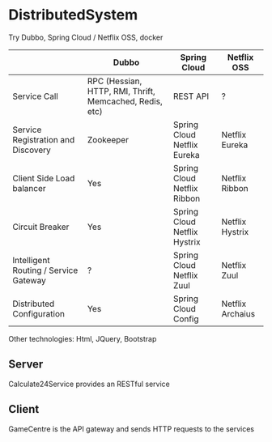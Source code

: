 # DistributedSystem
Try Dubbo, Spring Cloud / Netflix OSS, docker

|     | Dubbo | Spring Cloud | Netflix OSS |
| --- | --- | --- | --- |
| Service Call | RPC (Hessian, HTTP, RMI, Thrift, Memcached, Redis, etc) | REST API | ? |
| Service Registration and Discovery | Zookeeper | Spring Cloud Netflix Eureka | Netflix Eureka | 
| Client Side Load balancer | Yes | Spring Cloud Netflix Ribbon | Netflix Ribbon |
| Circuit Breaker | Yes | Spring Cloud Netflix Hystrix | Netflix Hystrix |
| Intelligent Routing / Service Gateway | ? | Spring Cloud Netflix Zuul | Netflix Zuul |
| Distributed Configuration | Yes | Spring Cloud Config |  Netflix Archaius |

Other technologies: Html, JQuery, Bootstrap

## Server
Calculate24Service provides an RESTful service

## Client
GameCentre is the API gateway and sends HTTP requests to the services
